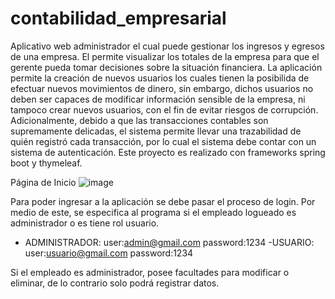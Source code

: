 # contabilidad_empresarial
Aplicativo web administrador el cual puede gestionar los ingresos y egresos de una empresa. 
El permite visualizar los totales de la empresa para que el gerente pueda tomar decisiones sobre la situación financiera.
La aplicación permite la creación de nuevos usuarios los cuales tienen la posibilida de efectuar nuevos movimientos de dinero,
sin embargo, dichos usuarios no deben ser capaces de modificar información sensible de la empresa, ni tampoco crear nuevos usuarios,
con el fin de evitar riesgos de corrupción. Adicionalmente, debido a que las transacciones contables son supremamente delicadas,
el sistema permite llevar una trazabilidad de quién registró cada transacción, por lo cual el sistema debe contar con un sistema de autenticación.
Este proyecto es realizado con frameworks spring boot y thymeleaf.

Página de Inicio
![image](https://user-images.githubusercontent.com/71468355/193381248-6adb7c5d-97e5-4696-9329-a87aa394627f.png)

Para poder ingresar a la aplicación se debe pasar el proceso de login. 
Por medio de este, se especifica al programa si el empleado logueado es administrador
o es tiene rol usuario.

- ADMINISTRADOR:   user:admin@gmail.com    password:1234
-USUARIO:          user:usuario@gmail.com  password:1234

Si el empleado es administrador, posee facultades para modificar o eliminar, de lo contrario
solo podrá registrar datos.



